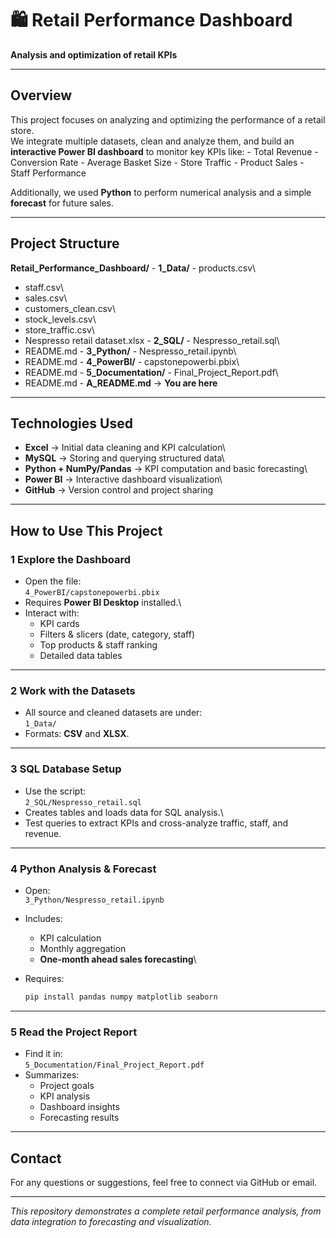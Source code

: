 # 🛍️ Retail Performance Dashboard

**Analysis and optimization of retail KPIs**

------------------------------------------------------------------------

##  Overview

This project focuses on analyzing and optimizing the performance of a
retail store.\
We integrate multiple datasets, clean and analyze them, and build an
**interactive Power BI dashboard** to monitor key KPIs like: - Total
Revenue - Conversion Rate - Average Basket Size - Store Traffic -
Product Sales - Staff Performance

Additionally, we used **Python** to perform numerical analysis and a
simple **forecast** for future sales.

------------------------------------------------------------------------

##  Project Structure

**Retail_Performance_Dashboard/** - **1_Data/** - products.csv\
- staff.csv\
- sales.csv\
- customers_clean.csv\
- stock_levels.csv\
- store_traffic.csv\
- Nespresso retail dataset.xlsx - **2_SQL/** - Nespresso_retail.sql\
- README.md - **3_Python/** - Nespresso_retail.ipynb\
- README.md - **4_PowerBI/** - capstonepowerbi.pbix\
- README.md - **5_Documentation/** - Final_Project_Report.pdf\
- README.md - **A_README.md** → **You are here**

------------------------------------------------------------------------

##  Technologies Used

-   **Excel** → Initial data cleaning and KPI calculation\
-   **MySQL** → Storing and querying structured data\
-   **Python + NumPy/Pandas** → KPI computation and basic forecasting\
-   **Power BI** → Interactive dashboard visualization\
-   **GitHub** → Version control and project sharing

------------------------------------------------------------------------

## How to Use This Project

### 1 Explore the Dashboard

-   Open the file:\
    `4_PowerBI/capstonepowerbi.pbix`
-   Requires **Power BI Desktop** installed.\
-   Interact with:
    -   KPI cards
    -   Filters & slicers (date, category, staff)
    -   Top products & staff ranking
    -   Detailed data tables

------------------------------------------------------------------------

### 2 Work with the Datasets

-   All source and cleaned datasets are under:\
    `1_Data/`
-   Formats: **CSV** and **XLSX**.

------------------------------------------------------------------------

### 3 SQL Database Setup

-   Use the script:\
    `2_SQL/Nespresso_retail.sql`
-   Creates tables and loads data for SQL analysis.\
-   Test queries to extract KPIs and cross-analyze traffic, staff, and
    revenue.

------------------------------------------------------------------------

### 4 Python Analysis & Forecast

-   Open:\
    `3_Python/Nespresso_retail.ipynb`

-   Includes:

    -   KPI calculation
    -   Monthly aggregation
    -   **One-month ahead sales forecasting**\

-   Requires:

    ``` bash
    pip install pandas numpy matplotlib seaborn
    ```

------------------------------------------------------------------------

### 5 Read the Project Report

-   Find it in:\
    `5_Documentation/Final_Project_Report.pdf`
-   Summarizes:
    -   Project goals
    -   KPI analysis
    -   Dashboard insights
    -   Forecasting results

------------------------------------------------------------------------

## Contact

For any questions or suggestions, feel free to connect via GitHub or
email.

------------------------------------------------------------------------

*This repository demonstrates a complete retail performance analysis,
from data integration to forecasting and visualization.*
